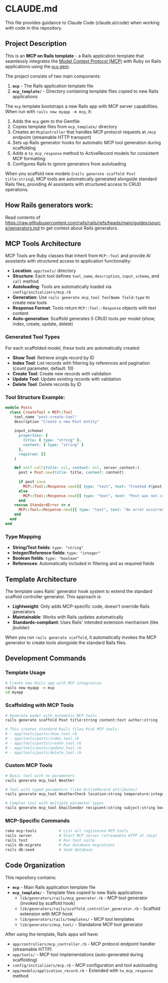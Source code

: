 # CLAUDE.md

This file provides guidance to Claude Code (claude.ai/code) when working with code in this repository.

## Project Description

This is an **MCP on Rails template** - a Rails application template that seamlessly integrates the [Model Context Protocol (MCP)](https://github.com/anthropics/model-context-protocol) with Ruby on Rails applications using the [`mcp` gem](https://rubygems.org/gems/mcp).

The project consists of two main components:
1. **`mcp`** - The Rails application template file
2. **`mcp_template/`** - Directory containing template files copied to new Rails applications

The `mcp` template bootstraps a new Rails app with MCP server capabilities. When run with `rails new myapp -m mcp`, it:

1. Adds the `mcp` gem to the Gemfile
2. Copies template files from `mcp_template/` directory
3. Creates an `McpController` that handles MCP protocol requests at `/mcp` endpoint (streamable HTTP transport)
4. Sets up Rails generator hooks for automatic MCP tool generation during scaffolding
5. Adds a `to_mcp_response` method to ActiveRecord models for consistent MCP formatting
6. Configures Rails to ignore generators from autoloading

When you scaffold new models (`rails generate scaffold Post title:string`), MCP tools are automatically generated alongside standard Rails files, providing AI assistants with structured access to CRUD operations.

## How Rails generators work:
Read contents of https://raw.githubusercontent.com/rails/rails/refs/heads/main/guides/source/generators.md to get context about Rails generators.

## MCP Tools Architecture

MCP Tools are Ruby classes that inherit from `MCP::Tool` and provide AI assistants with structured access to application functionality:

- **Location**: `app/tools/` directory
- **Structure**: Each tool defines `tool_name`, `description`, `input_schema`, and `call` method
- **Autoloading**: Tools are automatically loaded via `config/initializers/mcp.rb`
- **Generation**: Use `rails generate mcp_tool ToolName field:type` to create new tools
- **Response Format**: Tools return `MCP::Tool::Response` objects with text content
- **Auto-generation**: Scaffold generates 5 CRUD tools per model (show, index, create, update, delete)

### Generated Tool Types

For each scaffolded model, these tools are automatically created:
- **Show Tool**: Retrieve single record by ID
- **Index Tool**: List records with filtering by references and pagination (count parameter, default: 10)
- **Create Tool**: Create new records with validation
- **Update Tool**: Update existing records with validation
- **Delete Tool**: Delete records by ID

### Tool Structure Example:
```ruby
module Posts
  class CreateTool < MCP::Tool
    tool_name "post-create-tool"
    description "Create a new Post entity"
    
    input_schema(
      properties: {
        title: { type: "string" },
        content: { type: "string" }
      },
      required: []
    )

    def self.call(title: nil, content: nil, server_context:)
      post = Post.new(title: title, content: content)
      
      if post.save
        MCP::Tool::Response.new([{ type: "text", text: "Created #{post.to_mcp_response}" }])
      else
        MCP::Tool::Response.new([{ type: "text", text: "Post was not created due to errors: #{post.errors.full_messages.join(', ')}" }])
      end
    rescue StandardError => e
      MCP::Tool::Response.new([{ type: "text", text: "An error occurred: #{e.message}" }])
    end
  end
end
```

### Type Mapping
- **String/Text fields**: `type: "string"`
- **Integer/Reference fields**: `type: "integer"`
- **Boolean fields**: `type: "boolean"`
- **References**: Automatically included in filtering and as required fields

## Template Architecture

The template uses Rails' generator hook system to extend the standard scaffold controller generator. This approach is:
- **Lightweight**: Only adds MCP-specific code, doesn't override Rails generators
- **Maintainable**: Works with Rails updates automatically  
- **Standards-compliant**: Uses Rails' intended extension mechanism (like jbuilder)

When you run `rails generate scaffold`, it automatically invokes the MCP generator to create tools alongside the standard Rails files.

## Development Commands

### Template Usage
```bash
# Create new Rails app with MCP integration
rails new myapp -m mcp
cd myapp
```

### Scaffolding with MCP Tools
```bash
# Generate model with automatic MCP tools
rails generate scaffold Post title:string content:text author:string

# This creates standard Rails files PLUS MCP tools:
# - app/tools/posts/show_tool.rb
# - app/tools/posts/index_tool.rb  
# - app/tools/posts/create_tool.rb
# - app/tools/posts/update_tool.rb
# - app/tools/posts/delete_tool.rb
```

### Custom MCP Tools
```bash
# Basic tool with no parameters
rails generate mcp_tool Weather

# Tool with typed parameters (like ActiveRecord attributes)
rails generate mcp_tool WeatherCheck location:string temperature:integer

# Complex tool with multiple parameter types
rails generate mcp_tool EmailSender recipient:string subject:string body:text urgent:boolean
```

### MCP-Specific Commands
```bash
rake mcp:tools          # List all registered MCP tools
rails server            # Start MCP server (streamable HTTP at /mcp)
rails test              # Run test suite
rails db:migrate        # Run database migrations
rails db:seed           # Seed database
```

## Code Organization

This repository contains:
- **`mcp`** - Main Rails application template file
- **`mcp_template/`** - Template files copied to new Rails applications
  - `lib/generators/rails/mcp_generator.rb` - MCP tool generator (invoked by scaffold hook)
  - `lib/generators/rails/scaffold_controller_generator.rb` - Scaffold extension with MCP hook
  - `lib/generators/rails/templates/` - MCP tool templates
  - `lib/generators/mcp_tool/` - Standalone MCP tool generator

After using the template, Rails apps will have:
- `app/controllers/mcp_controller.rb` - MCP protocol endpoint handler (streamable HTTP)
- `app/tools/` - MCP tool implementations (auto-generated during scaffolding)
- `config/initializers/mcp.rb` - MCP configuration and tool autoloading
- `app/models/application_record.rb` - Extended with `to_mcp_response` method
